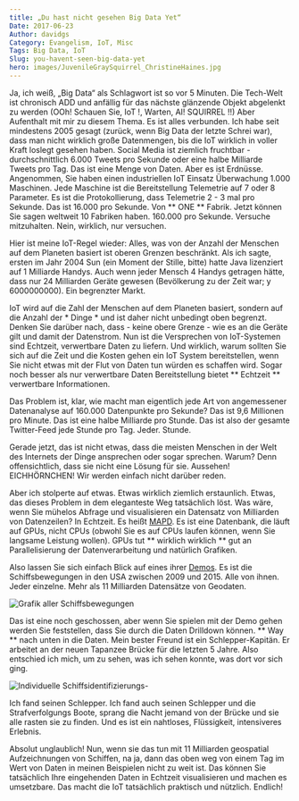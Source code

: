 ```yaml
---
title: „Du hast nicht gesehen Big Data Yet“
Date: 2017-06-23
Author: davidgs
Category: Evangelism, IoT, Misc
Tags: Big Data, IoT
Slug: you-havent-seen-big-data-yet
hero: images/JuvenileGraySquirrel_ChristineHaines.jpg
---
```


Ja, ich weiß, „Big Data“ als Schlagwort ist so vor 5 Minuten. Die Tech-Welt ist chronisch ADD und anfällig für das nächste glänzende Objekt abgelenkt zu werden (OOh! Schauen Sie, IoT !, Warten, AI! SQUIRREL !!) Aber Aufenthalt mit mir zu diesem Thema. Es ist alles verbunden. Ich habe seit mindestens 2005 gesagt (zurück, wenn Big Data der letzte Schrei war), dass man nicht wirklich große Datenmengen, bis die IoT wirklich in voller Kraft loslegt gesehen haben. Social Media ist ziemlich fruchtbar - durchschnittlich 6.000 Tweets pro Sekunde oder eine halbe Milliarde Tweets pro Tag. Das ist eine Menge von Daten. Aber es ist Erdnüsse. Angenommen, Sie haben einen industriellen IoT Einsatz Überwachung 1.000 Maschinen. Jede Maschine ist die Bereitstellung Telemetrie auf 7 oder 8 Parameter. Es ist die Protokollierung, dass Telemetrie 2 - 3 mal pro Sekunde. Das ist 16.000 pro Sekunde. Von ** ONE ** Fabrik. Jetzt können Sie sagen weltweit 10 Fabriken haben. 160.000 pro Sekunde. Versuche mitzuhalten. Nein, wirklich, nur versuchen.

Hier ist meine IoT-Regel wieder: Alles, was von der Anzahl der Menschen auf dem Planeten basiert ist oberen Grenzen beschränkt. Als ich sagte, ersten im Jahr 2004 Sun (ein Moment der Stille, bitte) hatte Java lizenziert auf 1 Milliarde Handys. Auch wenn jeder Mensch 4 Handys getragen hätte, dass nur 24 Milliarden Geräte gewesen (Bevölkerung zu der Zeit war; y 6000000000). Ein begrenzter Markt.

IoT wird auf die Zahl der Menschen auf dem Planeten basiert, sondern auf die Anzahl der * Dinge * und ist daher nicht unbedingt oben begrenzt. Denken Sie darüber nach, dass - keine obere Grenze - wie es an die Geräte gilt und damit der Datenstrom. Nun ist die Versprechen von IoT-Systemen sind Echtzeit, verwertbare Daten zu liefern. Und wirklich, warum sollten Sie sich auf die Zeit und die Kosten gehen ein IoT System bereitstellen, wenn Sie nicht etwas mit der Flut von Daten tun würden es schaffen wird. Sogar noch besser als nur verwertbare Daten Bereitstellung bietet ** Echtzeit ** verwertbare Informationen.

Das Problem ist, klar, wie macht man eigentlich jede Art von angemessener Datenanalyse auf 160.000 Datenpunkte pro Sekunde? Das ist 9,6 Millionen pro Minute. Das ist eine halbe Milliarde pro Stunde. Das ist also der gesamte Twitter-Feed jede Stunde pro Tag. Jeder. Stunde.

Gerade jetzt, das ist nicht etwas, dass die meisten Menschen in der Welt des Internets der Dinge ansprechen oder sogar sprechen. Warum? Denn offensichtlich, dass sie nicht eine Lösung für sie. Aussehen! EICHHÖRNCHEN! Wir werden einfach nicht darüber reden.

Aber ich stolperte auf etwas. Etwas wirklich ziemlich erstaunlich. Etwas, das dieses Problem in dem eleganteste Weg tatsächlich löst. Was wäre, wenn Sie mühelos Abfrage und visualisieren ein Datensatz von Milliarden von Datenzeilen? In Echtzeit. Es heißt [MAPD](http://mapd.com). Es ist eine Datenbank, die läuft auf GPUs, nicht CPUs (obwohl Sie es auf CPUs laufen können, wenn Sie langsame Leistung wollen). GPUs tut ** wirklich wirklich ** gut an Parallelisierung der Datenverarbeitung und natürlich Grafiken.

Also lassen Sie sich einfach Blick auf eines ihrer [Demos](https://www.mapd.com/demos/). Es ist die Schiffsbewegungen in den USA zwischen 2009 und 2015. Alle von ihnen. Jeder einzelne. Mehr als 11 Milliarden Datensätze von Geodaten.

![Grafik aller Schiffsbewegungen](/posts/category/iot/images/Safari029.jpg)

Das ist eine noch geschossen, aber wenn Sie spielen mit der Demo gehen werden Sie feststellen, dass Sie durch die Daten Drilldown können. ** Way ** nach unten in die Daten. Mein bester Freund ist ein Schlepper-Kapitän. Er arbeitet an der neuen Tapanzee Brücke für die letzten 5 Jahre. Also entschied ich mich, um zu sehen, was ich sehen konnte, was dort vor sich ging.

![Individuelle Schiffsidentifizierungs-](/posts/category/iot/images/Safari028.jpg)

Ich fand seinen Schlepper. Ich fand auch seinen Schlepper und die Strafverfolgungs Boote, sprang die Nacht jemand von der Brücke und sie alle rasten sie zu finden. Und es ist ein nahtloses, Flüssigkeit, intensiveres Erlebnis.

Absolut unglaublich! Nun, wenn sie das tun mit 11 Milliarden geospatial Aufzeichnungen von Schiffen, na ja, dann das oben weg von einem Tag im Wert von Daten in meinen Beispielen nicht zu weit ist. Das können Sie tatsächlich Ihre eingehenden Daten in Echtzeit visualisieren und machen es umsetzbare. Das macht die IoT tatsächlich praktisch und nützlich. Endlich!
